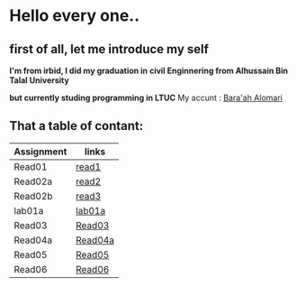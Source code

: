 # Hello every one..

## first of all, let me introduce my self

**I'm from irbid, I did my graduation in civil Enginnering from Alhussain Bin Talal University**

**but currently studing programming in LTUC**
My accunt : 
[Bara'ah Alomari](https://github.com/baraahalomari)

## That a table of contant:


  Assignment | links  |
  -----------| ------- |
  Read01      | [read1](Read01) 
  Read02a      | [read2](Read02a) 
  Read02b      | [read3](Read02b)     
  lab01a    |  [lab01a](lab01a) 
  Read03     | [Read03](Read03)
  Read04a     | [Read04a](Read04a)
  Read05       | [Read05](Read05)
  Read06       |  [Read06](Read06)
















































